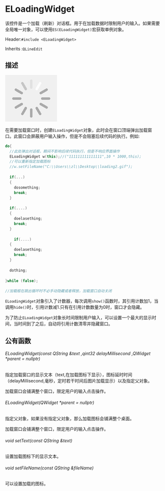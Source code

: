 # ELoadingWidget

该控件是一个加载（刷新）对话框。用于在加载数据时限制用户的输入。如果需要全局唯一对象，可以使用`ES(ELoadingWidget)`宏获取单例对象。

Header:`#include <ELoadingWidget>`

Inherits :`QLineEdit`

## 描述

![image-20230209010722092](images/ELoadingWidget.png)

在需要加载窗口时，创建`ELoadingWidget`对象，此时会在窗口顶端弹出加载窗口。此窗口会屏蔽用户输入操作，但是不会阻塞后续代码的执行。例如:

```cpp
do{
  //此处弹出对话框，期间不影响后续代码执行，但是不响应界面操作
  ELoadingWidget w(this);//("111111111111111",10 * 1000,this);
  //可以重新指定加载图标
  //w.setFileName("C:\\Users\\zl\\Desktop\\loading2.gif");
  
  if(...)
  {
    dosomething;
    break;
  }
  
  if(....)
  {
    doelasething;
    break;
  }
  
    if(....)
  {
    doelasething;
    break;
  }
  
  dothing;

}while (false);

//加载框在跳出循环时不必手动隐藏或者释放，加载窗口自动关闭
```

`ELoadingWidget`对象引入了计数器，每次调用`show()`函数时，其引用计数加1，当调用`hide()`时，引用计数减1.只有在引用计数数量为0时，窗口才会隐藏。

为了防止`ELoadingWidget`对象长时间限制用户输入，可以设置一个最大的显示时间，当时间到了之后，自动将引用计数清零并隐藏窗口。

##  公有函数

###### ELoadingWidget(const QString &text ,qint32 delayMillisecond ,QWidget *parent = nullptr)

指定加载窗口的显示文本（text,在加载图标下显示），图标延时时间（delayMillisecond,毫秒，定时若干时间后图片加载显示）以及指定父对象。

加载窗口会铺满整个窗口，限定用户的输入点击操作。

###### ELoadingWidget(QWidget *parent = nullptr)

指定父对象，如果没有指定父对象，那么加载图标会铺满整个桌面。

加载窗口会铺满整个窗口，限定用户的输入点击操作。

###### void setText(const QString &text)

设置加载图标下的显示文本。

###### void setFileName(const QString &fileName)

可以设置加载的图标。
